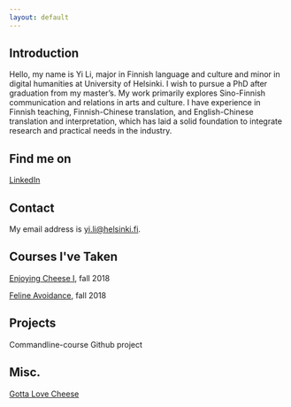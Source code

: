 ```yaml
---
layout: default
---
```


## Introduction

Hello, my name is Yi Li, major in Finnish language and culture and minor in digital humanities at University of Helsinki. I wish to pursue a PhD after graduation from my master’s. My work primarily explores Sino-Finnish communication and relations in arts and culture. I have experience in Finnish teaching, Finnish-Chinese translation, and English-Chinese translation and interpretation, which has laid a solid foundation to integrate research and practical needs in the industry.


## Find me on

[LinkedIn](https://www.linkedin.com/in/yi-li-60a307261/)

## Contact

My email address is yi.li@helsinki.fi. 

## Courses I've Taken

[Enjoying Cheese I](https://courses.helsinki.fi/enjoying-cheese-I), fall 2018

[Feline Avoidance](https://courses.helsinki.fi/feline-avoidance), fall 2018

## Projects

Commandline-course Github project

## Misc. 

[Gotta Love Cheese](https://en.wikipedia.org/wiki/Cheese) 
